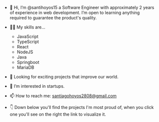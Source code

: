 - 👋 Hi, I’m @santihoyos15 a Software Engineer with approximately 2 years of experience in web development. I’m open to learning anything required to guarantee the product's quality.

- 🤹‍♀️ My skills are...
    - JavaScript
    - TypeScript
    - React
    - NodeJS
    - Java
    - Springboot
    - MariaDB

- 🚀 Looking for exciting projects that improve our world.
- 👀 I’m interested in startups.
- 📫 How to reach me: santiagohoyos2808@gmail.com

- 👇 Down below you'll find the projects I'm most proud of, when you click one you'll see on the right the link to visualize it.

<!---
santihoyos15/santihoyos15 is a ✨ special ✨ repository because its `README.md` (this file) appears on your GitHub profile.
You can click the Preview link to take a look at your changes.
--->
